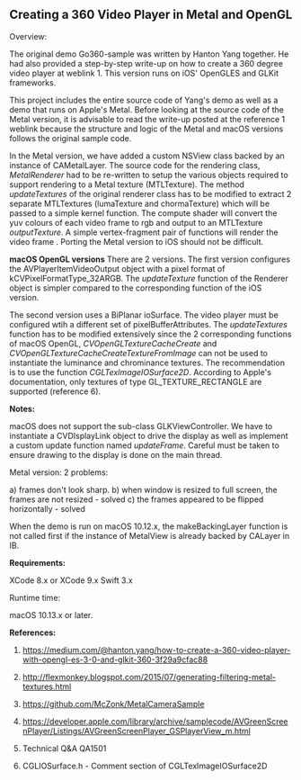
## Creating a 360 Video Player in Metal and OpenGL

Overview:

The original demo Go360-sample was written by Hanton Yang together. He had also provided a step-by-step write-up on how to create a 360 degree video player at weblink 1. This version runs on iOS' OpenGLES and GLKit frameworks. 


This project includes the entire source code of Yang's demo as well as a demo that runs on Apple's Metal. Before looking at the source code of the Metal version, it is advisable to read the write-up posted at the reference 1 weblink because the structure and logic of the Metal and macOS versions follows the original sample code.

In the Metal version, we have added a custom NSView class backed by an instance of CAMetalLayer. The source code for the rendering class, *MetalRenderer* had to be re-written to setup the various objects required to support rendering to a Metal texture (MTLTexture). The method *updateTextures* of the original renderer class has to be modified to extract 2 separate MTLTextures (lumaTexture and chormaTexture) which will be passed to a simple kernel function. The compute shader will convert the yuv colours of each video frame to rgb and output to an MTLTexture *outputTexture*. A simple vertex-fragment pair of functions will render the video frame .
Porting the Metal version to iOS should not be difficult.


**macOS OpenGL versions**
There are 2 versions. The first version configures the AVPlayerItemVideoOutput object with a pixel format of kCVPixelFormatType_32ARGB. The *updateTexture* function of the Renderer object is simpler compared to the corresponding function of the iOS version.

The second version uses a BiPlanar ioSurface. The video player must be configured  wtih a different set of  pixelBufferAttributes. The *updateTextures* function has to be modified extensively since the 2 corresponding functions of macOS OpenGL, *CVOpenGLTextureCacheCreate* and *CVOpenGLTextureCacheCreateTextureFromImage* can not be used to instantiate the luminance and chrominance textures. The recommendation is to use the function *CGLTexImageIOSurface2D*. According to Apple's documentation, only textures of type GL_TEXTURE_RECTANGLE are supported (reference 6). 


**Notes:**

macOS does not support the sub-class GLKViewController. We have to instantiate a CVDIsplayLink object to drive the display as well as implement a custom update function named *updateFrame*. Careful must be taken to ensure drawing to the display is done on the main thread.


Metal version:
2 problems: 

a) frames don't look sharp.
b) when window is resized to full screen, the frames are not resized - solved
c) the frames appeared to be flipped horizontally - solved

When the demo is run on macOS 10.12.x, the makeBackingLayer function is not called first if the instance of MetalView is already backed by CALayer in IB.

**Requirements:**

XCode 8.x or XCode 9.x
Swift 3.x

Runtime time:

macOS 10.13.x or later.

**References:**


1) https://medium.com/@hanton.yang/how-to-create-a-360-video-player-with-opengl-es-3-0-and-glkit-360-3f29a9cfac88


2) http://flexmonkey.blogspot.com/2015/07/generating-filtering-metal-textures.html


3) https://github.com/McZonk/MetalCameraSample

4) https://developer.apple.com/library/archive/samplecode/AVGreenScreenPlayer/Listings/AVGreenScreenPlayer_GSPlayerView_m.html

5) Technical Q&A QA1501

6) CGLIOSurface.h - Comment section of CGLTexImageIOSurface2D
